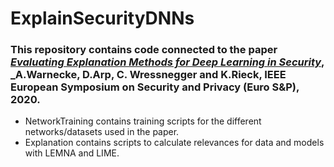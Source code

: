 # ExplainSecurityDNNs

### This repository contains code connected to the paper [_Evaluating Explanation Methods for Deep Learning in Security_](https://www.sec.cs.tu-bs.de/pubs/2019-explain.pdf), _A.Warnecke, D.Arp, C. Wressnegger and K.Rieck, IEEE European Symposium on Security and Privacy (Euro S&P), 2020.

* NetworkTraining contains training scripts for the different networks/datasets used in the paper.
* Explanation contains scripts to calculate relevances for data and models with LEMNA and LIME.
